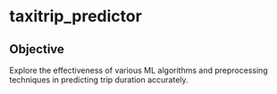 # taxitrip_predictor

## Objective
Explore the effectiveness of various ML algorithms and preprocessing techniques in predicting trip duration accurately. 